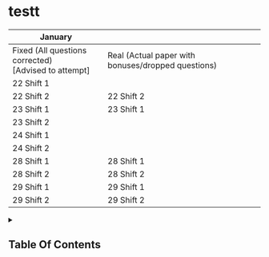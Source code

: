# testt
| January                                                 |                                                    |
| ------------------------------------------------------- | -------------------------------------------------- |
| Fixed (All questions corrected)<br>[Advised to attempt] | Real (Actual paper with bonuses/dropped questions) |
| 22 Shift 1                                              |                                                    |
| 22 Shift 2                                              | 22 Shift 2                                         |
| 23 Shift 1                                              | 23 Shift 1                                         |
| 23 Shift 2                                              |                                                    |
| 24 Shift 1                                              |                                                    |
| 24 Shift 2                                              |                                                    |
| 28 Shift 1                                              | 28 Shift 1                                         |
| 28 Shift 2                                              | 28 Shift 2                                         |
| 29 Shift 1                                              | 29 Shift 1                                         |
| 29 Shift 2                                              | 29 Shift 2                                         |



<details>
  <summary><h2> Table Of Contents </h2></summary>
  
</details>


